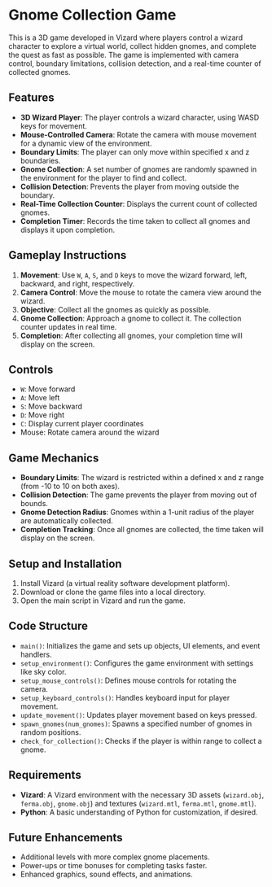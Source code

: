 # Gnome Collection Game

This is a 3D game developed in Vizard where players control a wizard character to explore a virtual world, collect hidden gnomes, and complete the quest as fast as possible. The game is implemented with camera control, boundary limitations, collision detection, and a real-time counter of collected gnomes.

## Features

- **3D Wizard Player**: The player controls a wizard character, using WASD keys for movement.
- **Mouse-Controlled Camera**: Rotate the camera with mouse movement for a dynamic view of the environment.
- **Boundary Limits**: The player can only move within specified x and z boundaries.
- **Gnome Collection**: A set number of gnomes are randomly spawned in the environment for the player to find and collect.
- **Collision Detection**: Prevents the player from moving outside the boundary.
- **Real-Time Collection Counter**: Displays the current count of collected gnomes.
- **Completion Timer**: Records the time taken to collect all gnomes and displays it upon completion.

## Gameplay Instructions

1. **Movement**: Use `W`, `A`, `S`, and `D` keys to move the wizard forward, left, backward, and right, respectively.
2. **Camera Control**: Move the mouse to rotate the camera view around the wizard.
3. **Objective**: Collect all the gnomes as quickly as possible.
4. **Gnome Collection**: Approach a gnome to collect it. The collection counter updates in real time.
5. **Completion**: After collecting all gnomes, your completion time will display on the screen.

## Controls

- `W`: Move forward
- `A`: Move left
- `S`: Move backward
- `D`: Move right
- `C`: Display current player coordinates
- Mouse: Rotate camera around the wizard

## Game Mechanics

- **Boundary Limits**: The wizard is restricted within a defined x and z range (from -10 to 10 on both axes).
- **Collision Detection**: The game prevents the player from moving out of bounds.
- **Gnome Detection Radius**: Gnomes within a 1-unit radius of the player are automatically collected.
- **Completion Tracking**: Once all gnomes are collected, the time taken will display on the screen.

## Setup and Installation

1. Install Vizard (a virtual reality software development platform).
2. Download or clone the game files into a local directory.
3. Open the main script in Vizard and run the game.

## Code Structure

- `main()`: Initializes the game and sets up objects, UI elements, and event handlers.
- `setup_environment()`: Configures the game environment with settings like sky color.
- `setup_mouse_controls()`: Defines mouse controls for rotating the camera.
- `setup_keyboard_controls()`: Handles keyboard input for player movement.
- `update_movement()`: Updates player movement based on keys pressed.
- `spawn_gnomes(num_gnomes)`: Spawns a specified number of gnomes in random positions.
- `check_for_collection()`: Checks if the player is within range to collect a gnome.

## Requirements

- **Vizard**: A Vizard environment with the necessary 3D assets (`wizard.obj`, `ferma.obj`, `gnome.obj`) and textures (`wizard.mtl`, `ferma.mtl`, `gnome.mtl`).
- **Python**: A basic understanding of Python for customization, if desired.

## Future Enhancements

- Additional levels with more complex gnome placements.
- Power-ups or time bonuses for completing tasks faster.
- Enhanced graphics, sound effects, and animations.
